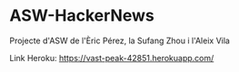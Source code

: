 # ASW-HackerNews
Projecte d'ASW de l'Èric Pérez, la Sufang Zhou i l'Aleix Vila

Link Heroku: https://vast-peak-42851.herokuapp.com/ 
